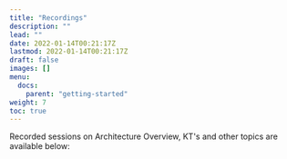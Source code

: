 ```yaml
---
title: "Recordings"
description: ""
lead: ""
date: 2022-01-14T00:21:17Z
lastmod: 2022-01-14T00:21:17Z
draft: false
images: []
menu: 
  docs:
    parent: "getting-started"
weight: 7
toc: true
---
```


Recorded sessions on Architecture Overview, KT's and other topics are available below:
